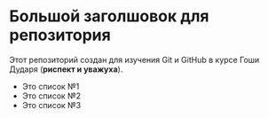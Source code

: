 # Большой заголшовок для репозитория
Этот репозиторий создан для изучения Git и GitHub в курсе Гоши Дударя (**риспект и уважуха**).

- Это список №1
- Это список №2
- Это список №3